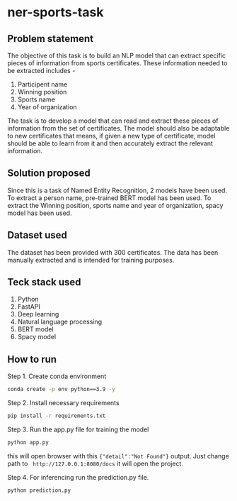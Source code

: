 # ner-sports-task

## Problem statement

The objective of this task is to build an NLP model that can extract specific pieces of information from sports certificates. These information needed to be extracted includes - 
1. Participent name
2. Winning position
3. Sports name
4. Year of organization

The task is to develop a model that can read and extract these pieces of information from the set of certificates. The model should also be adaptable to new certificates that means, if given a new type of certificate, model should be able to learn from it and then accurately extract the relevant information.

## Solution proposed

Since this is a task of Named Entity Recognition, 2 models have been used. To extract a person name, pre-trained BERT model has been used. To extract the Winning position, sports name and year of organization, spacy model has been used. 

## Dataset used
The dataset has been provided with 300 certificates. The data has been manually extracted and is intended for training purposes.

## Teck stack used
1. Python 
2. FastAPI
3. Deep learning
4. Natural language processing
5. BERT model
6. Spacy model

## How to run


Step 1. Create conda environment
```bash
conda create -p env python==3.9 -y
```

Step 2. Install necessary requirements
```bash
pip install -r requirements.txt
```

Step 3. Run the app.py file for training the model
```bash
python app.py
```

this will open browser with this ```{"detail":"Not Found"}``` output. Just change path to  ``` http://127.0.0.1:8080/docs``` it will open the project.


Step 4. For inferencing run the prediction.py file. 
```bash
python prediction.py
```
